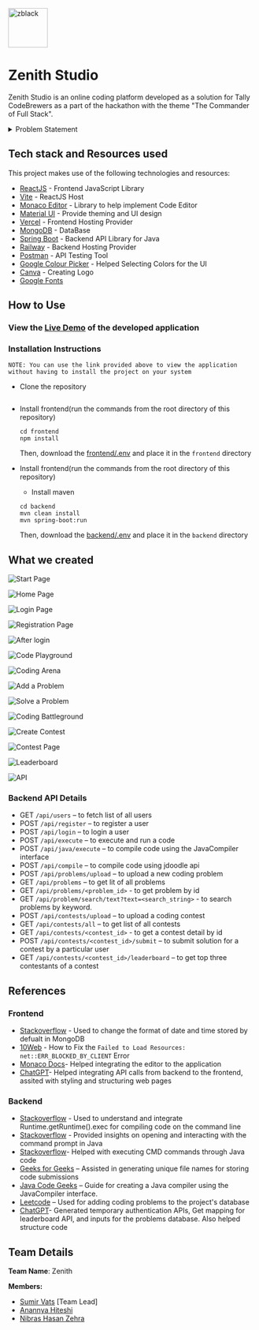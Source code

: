 <img src="https://i.ibb.co/VBnLkFK/zblack.png" alt="zblack" border="0" height=80>

# Zenith Studio

Zenith Studio is an online coding platform developed as a solution for Tally
CodeBrewers as a part of the hackathon with the theme "The Commander of Full
Stack".

<details>
<summary>Problem Statement</summary>

Create an online coding platform that enables users to write and execute code.

- Platform should support at least one compiled language.
- User management is not required (login, sign-up, profile, etc.).

##### Coding Playground

- A place where users can play with code.
- Users can code in a code editor and execute it with custom inputs.
- Users can see errors, output and metrics like execution time & memory usage.

##### Coding Arena

- A place where users can practice their coding skills by solving various
  problems available on the platform.
- A user may upload their own coding problem along with its description,
  constraints and test cases.

##### Coding Battleground

- A place where users can compete in ongoing contests hosted on the platform to
  showcase their skills.
- Users can see real-time leaderboards.
- Any user can conduct their own contest.

</details>

## Tech stack and Resources used

This project makes use of the following technologies and resources:

- [ReactJS](https://reactjs.org/) - Frontend JavaScript Library
- [Vite](https://vitejs.dev/) - ReactJS Host
- [Monaco Editor](https://microsoft.github.io/monaco-editor/) - Library to help
  implement Code Editor
- [Material UI](https://mui.com/material-ui/) - Provide theming and UI design
- [Vercel](https://vercel.com/) - Frontend Hosting Provider
- [MongoDB](https://www.mongodb.com/) - DataBase
- [Spring Boot](https://spring.io/projects/spring-boot) - Backend API Library
  for Java
- [Railway](https://railway.app/) - Backend Hosting Provider
- [Postman](https://www.postman.com/) - API Testing Tool
- [Google Colour Picker](https://g.co/kgs/nWnbZgf) - Helped Selecting Colors for
  the UI
- [Canva](https://canva.com) - Creating Logo
- [Google Fonts](https://fonts.google.com/)

## How to Use

### View the [Live Demo](https://zenithstudio.vercel.app) of the developed application

### Installation Instructions

`NOTE: You can use the link provided above to view the application without having to install the project on your system`

- Clone the repository

  ```

  ```

- Install frontend(run the commands from the root directory of this repository)

  ```
  cd frontend
  npm install
  ```

  Then, download the [frontend/.env](https://drive.google.com/drive/folders/1p1Ll5GGVPR-ykc3_NyGJjrdjBeF3flmD?usp=sharing) and place it in the `frontend` directory

- Install frontend(run the commands from the root directory of this repository)

  - Install maven

  ```
  cd backend
  mvn clean install
  mvn spring-boot:run
  ```

  Then, download the [backend/.env](https://drive.google.com/drive/folders/1p1Ll5GGVPR-ykc3_NyGJjrdjBeF3flmD?usp=sharing) and place it in the `backend` directory

## What we created

![Start Page](https://i.ibb.co/g9cQR1x/start-page.png)

![Home Page](https://i.ibb.co/VVR46nB/home-page.png)

![Login Page](https://i.ibb.co/Tbk8s5M/image.png)

![Registration Page](https://i.ibb.co/f4035Qq/image.png)

![After login](https://i.ibb.co/KFshg6v/image.png)

![Code Playground](https://i.ibb.co/n7JQTRn/playground.png)

![Coding Arena](https://i.ibb.co/Yh9WzSw/arena.png)

![Add a Problem](https://i.ibb.co/0JnQ8Zg/upload.png)

![Solve a Problem](https://i.ibb.co/BcKDMV7/image.png)

![Coding Battleground](https://i.ibb.co/pJjGBkR/image.png)

![Create Contest](https://i.ibb.co/2WnCp0B/image.png)

![Contest Page](https://i.ibb.co/zrZB00g/image.png)

![Leaderboard](https://i.ibb.co/1QcTgrC/image.png)

![API](https://i.ibb.co/dK0WfwR/image.png)

### Backend API Details

- GET `/api/users` – to fetch list of all users
- POST `/api/register` – to register a user
- POST `/api/login` – to login a user
- POST `/api/execute` – to execute and run a code
- POST `/api/java/execute` – to compile code using the JavaCompiler interface
- POST `/api/compile` – to compile code using jdoodle api
- POST `/api/problems/upload` – to upload a new coding problem
- GET `/api/problems` – to get lit of all problems
- GET `/api/problems/<problem_id>` - to get problem by id
- GET `/api/problem/search/text?text=<search_string>` - to search problems by keyword.
- POST `/api/contests/upload` – to upload a coding contest
- GET `/api/contests/all` – to get list of all contests
- GET `/api/contests/<contest_id>` - to get a contest detail by id
- POST `/api/contests/<contest_id>/submit` – to submit solution for a contest by a particular user
- GET `/api/contests/<contest_id>/leaderboard` – to get top three contestants of a contest

## References

### Frontend

- [Stackoverflow](https://stackoverflow.com/questions/69722578/react-converting-mongodb-date-to-human-readable-date) - Used to change the format of date and time stored by defualt in MongoDB
- [10Web](https://10web.io/blog/net-err_blocked_by_client-error/) - How to Fix the `Failed to Load Resources: net::ERR_BLOCKED_BY_CLIENT` Error
- [Monaco Docs](https://microsoft.github.io/monaco-editor/docs.html)- Helped integrating the editor to the application
- [ChatGPT](https://chatgpt.com/)- Helped integrating API calls from backend to the frontend, assited with styling and structuring web pages

### Backend

- [Stackoverflow](https://stackoverflow.com/questions/13467307/how-to-get-java-getruntime-exec-to-run-a-command-line-program-with-arguments) - Used to understand and integrate Runtime.getRuntime().exec for compiling code on the command line
- [Stackoverflow](https://stackoverflow.com/questions/4688123/how-to-open-the-command-prompt-and-insert-commands-using-java) - Provided insights on opening and interacting with the command prompt in Java
- [Stackoverflow](https://stackoverflow.com/questions/15464111/run-cmd-commands-through-java)- Helped with executing CMD commands through Java code
- [Geeks for Geeks](https://www.geeksforgeeks.org/java-program-to-create-a-file-with-a-unique-name/) – Assisted in generating unique file names for storing code submissions
- [Java Code Geeks](https://www.javacodegeeks.com/2015/09/java-compiler-api.html) – Guide for creating a Java compiler using the JavaCompiler interface.
- [Leetcode](https://leetcode.com/) – Used for adding coding problems to the project's database
- [ChatGPT](https://chatgpt.com/)- Generated temporary authentication APIs, Get mapping for leaderboard API, and inputs for the problems database. Also helped structure code

## Team Details

**Team Name**: Zenith

**Members:**

- [Sumir Vats](https://github.com/SumirVats2003) [Team Lead]
- [Anannya Hiteshi](https://github.com/Anannya410)
- [Nibras Hasan Zehra](https://github.com/Nibras11)
